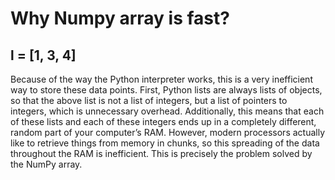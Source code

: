 # Why Numpy array is fast?
## l = [1, 3, 4]
Because of the way the Python interpreter works, 
this is a very inefficient way to store these data points. 
First, Python lists are always lists of objects, so that the above list  is not a list of integers,
but a list of pointers to integers, which is unnecessary overhead. Additionally, 
this means that each of these lists and each of these integers ends up in a completely different,
random part of your computer’s RAM. However, modern processors actually like to retrieve things from memory in chunks, 
so this spreading of the data throughout the RAM is inefficient.
This is precisely the problem solved by the NumPy array.